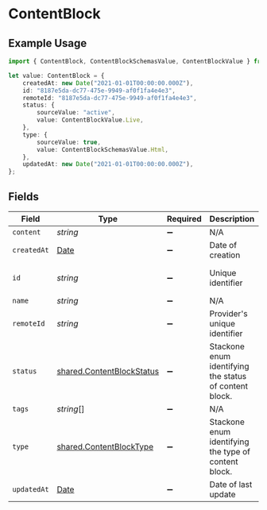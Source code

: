 # ContentBlock

## Example Usage

```typescript
import { ContentBlock, ContentBlockSchemasValue, ContentBlockValue } from "@stackone/stackone-client-ts/sdk/models/shared";

let value: ContentBlock = {
    createdAt: new Date("2021-01-01T00:00:00.000Z"),
    id: "8187e5da-dc77-475e-9949-af0f1fa4e4e3",
    remoteId: "8187e5da-dc77-475e-9949-af0f1fa4e4e3",
    status: {
        sourceValue: "active",
        value: ContentBlockValue.Live,
    },
    type: {
        sourceValue: true,
        value: ContentBlockSchemasValue.Html,
    },
    updatedAt: new Date("2021-01-01T00:00:00.000Z"),
};
```

## Fields

| Field                                                                                         | Type                                                                                          | Required                                                                                      | Description                                                                                   | Example                                                                                       |
| --------------------------------------------------------------------------------------------- | --------------------------------------------------------------------------------------------- | --------------------------------------------------------------------------------------------- | --------------------------------------------------------------------------------------------- | --------------------------------------------------------------------------------------------- |
| `content`                                                                                     | *string*                                                                                      | :heavy_minus_sign:                                                                            | N/A                                                                                           |                                                                                               |
| `createdAt`                                                                                   | [Date](https://developer.mozilla.org/en-US/docs/Web/JavaScript/Reference/Global_Objects/Date) | :heavy_minus_sign:                                                                            | Date of creation                                                                              | 2021-01-01T00:00:00.000Z                                                                      |
| `id`                                                                                          | *string*                                                                                      | :heavy_minus_sign:                                                                            | Unique identifier                                                                             | 8187e5da-dc77-475e-9949-af0f1fa4e4e3                                                          |
| `name`                                                                                        | *string*                                                                                      | :heavy_minus_sign:                                                                            | N/A                                                                                           |                                                                                               |
| `remoteId`                                                                                    | *string*                                                                                      | :heavy_minus_sign:                                                                            | Provider's unique identifier                                                                  | 8187e5da-dc77-475e-9949-af0f1fa4e4e3                                                          |
| `status`                                                                                      | [shared.ContentBlockStatus](../../../sdk/models/shared/contentblockstatus.md)                 | :heavy_minus_sign:                                                                            | Stackone enum identifying the status of content block.                                        |                                                                                               |
| `tags`                                                                                        | *string*[]                                                                                    | :heavy_minus_sign:                                                                            | N/A                                                                                           |                                                                                               |
| `type`                                                                                        | [shared.ContentBlockType](../../../sdk/models/shared/contentblocktype.md)                     | :heavy_minus_sign:                                                                            | Stackone enum identifying the type of content block.                                          |                                                                                               |
| `updatedAt`                                                                                   | [Date](https://developer.mozilla.org/en-US/docs/Web/JavaScript/Reference/Global_Objects/Date) | :heavy_minus_sign:                                                                            | Date of last update                                                                           | 2021-01-01T00:00:00.000Z                                                                      |